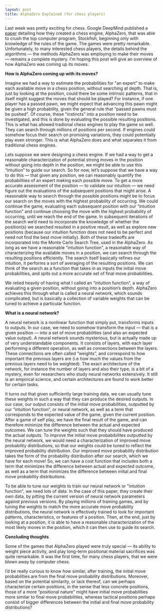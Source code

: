 ```yaml
---
layout: post
title: AlphaZero Explained (for chess players)
---
```


Last week was pretty exciting for chess. 
Google DeepMind published a [paper](https://arxiv.org/abs/1712.01815) detailing how they created a chess engine, AlphaZero, that was able to crush the top computer program, Stockfish, beginning only with knowledge of the rules of the game. 
The games were pretty remarkable.
Unfortunately, to many interested chess players, the details behind the algorithms — the methods AlphaZero was employing to make their moves — remains a complete mystery. 
I’m hoping this post will give an overview of how AlphaZero was coming up its moves. 

**How is AlphaZero coming up with its moves?**

Imagine we had a way to estimate the probabilities for "an expert” to make each available move in a chess position, without searching at depth. 
That is, just by looking at the position, could there be some intrinsic patterns, that in itself might suggest the moves that should be played? 
For instance, if one player has a passed pawn, we might expect that advancing this pawn might be given a high probability, given the general rule that “passed pawns must be pushed".
Of course, these “instincts” into a position need to be investigated, and this is done by evaluating the possible resulting positions. 
This is what has allowed tradional chess engines to play the game so well. They can search through millions of positions per second. 
If engines could somehow focus their search on promising variations, they could potentially play even stronger. 
This is what AlphaZero does and what separates it from traditional chess engines.

Lets suppose we were designing a chess engine.
If we had a way to get a reasonable characterization of potential strong moves in the position without going into depth in the position, we might be able to use this “intuition” to guide our search. 
So for now, let’s suppose that we have a way to do this — that given any position, we can reasonably quantify the probabilities of an expert making each possible move. 
To get a more accurate assessment of the position — to validate our intuition — we need figure out the evaluations of the subsequent positions that might arise.
A reasonable way to search through the possible positions might be to focus our search on the moves with the highest probability of occurring. 
We could continue the game, evaluating each subsequent position with our “intuition function” and continue choosing the move with the highest probability of occurring, until we reach the end of the game.
In subsequent iterations of the search we’d need to incorporate the knowledge of whether the position(s) we searched resulted in a positive result, as well as explore new positions (because our intuition function does not need to be perfect and need not find the best move initially). 
Both of these tradeoffs are incorporated into the Monte Carlo Search Tree, used in the AlphaZero. 
As long as we have a reasonable "intuition function”, a reasonable way of characterizing the available moves in a position, we can search through the resulting positions efficiently. 
The search itself basically refines our intuition, it performs a sort of averaging of the resulting positions.
We can think of the search as a function that takes in as inputs the initial move probabilities, and spits out a more accurate set of final move probabilities.

We relied heavily of having what I called an “intuition function”, a way of evaluating a given position, without going into a position’s depth. 
AlphaZero achieves this through what is called a neural network, which sounds complicated, but is basically a collection of variable weights that can be tuned to achieve a particular function.

**What is a neural network?**

A neural network is a nonlinear function that simply put, transforms inputs to outputs. 
In our case, we need to somehow transform the input — that is a given position — into a set of move probabilities (and also an expected value output). 
A neural network sounds mysterious, but is actually made up of very understandable components. 
It consists of layers, with each layer performing a different operation, as well as connections between the layers. 
These connections are often called “weights”, and correspond to how important the previous layers are (i.e how much the values from the previous layers need to be weighted).
The exact architecture of the network, for instance the number of layers and also their type, is a bit of a mystery, even for researchers who study neural networks extensively. 
It still is an empirical science, and certain architectures are found to work better for certain tasks.

It turns out that given sufficiently large training data, we can usually tune these weights in such a way that they can produce the desired outputs.
In our case, our output consists of the initial move probabilities, outputted by our “intuition function”, or neural network, as well as a term that corresponds to the expected value of the game, given the current position.
After a game of self play, we have the final result of the game, and can therefore minimize the difference between the actual and expected outcomes. 
We can tune the weights such that they should have produced the actual outputs.
To improve the initial move probabibilites outputted by the neural network, we would need a characterization of improved move probability distributions, so that our weights could be tuned to reflect the improved probability distribution. 
Our improved move probability distribution takes the form of the probability distribution after our search, which we have for each move! 
So, we can have a cost function that includes both a term that minimizes the difference between actual and expected outcome, as well as a term that minimizes the difference between initial and final move probability distributions. 

To be able to tune our weights to train our neural network or "intuition function", we need lots of data. 
In the case of this paper, they create their own data, by pitting the current version of neural network parameters against previous versions. 
By playing millions of training games, and by tuning the weights to match the more accurate move probability distributions, the neural network is effectively trained to look for important patterns, characteristics, or features of a position. 
Then, at the end, just by looking at a position, it is able to have a reasonable characterization of the most likely moves in the position, which it can then use to guide its search.

**Concluding thoughts**

Some of the games that AlphaZero played were truly special — its ability to weight piece activity, and play long-term positional material sacrifices was quite remarkable. 
It was the first time, for many chess players, that we were blown away by computer chess. 

I’d be really curious to know how similar, after training, the initial move probabilities are from the final move probability distributions. 
Moreover, based on the potential similarity, or lack thereof, can we perhaps characterize certain positions, in the sense that less concrete positions, those of a more “positional nature” might have initial move probabilities more similar to final move probabilities, whereas tactical positions perhaps consist of bigger differences between the initial and final move probability distributions? 

